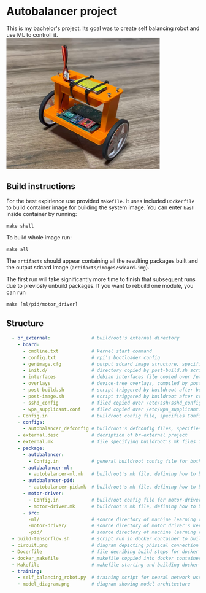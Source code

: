 # Autobalancer project

This is my bachelor's project. Its goal was to create self balancing robot and use ML to controll it.
<img src="photo.png" width="400">

## Build instructions

For the best expirience use provided `Makefile`. It uses included `Dockerfile` to build container image for building the system image.
You can enter `bash` inside container by running:
```
make shell
```

To build whole image run:
```
make all
```

The `artifacts` should appear containing all the resulting packages built and the output sdcard image (`artifacts/images/sdcard.img`).

The first run will take significantly more time to finish that subsequent runs due to previosly unbuild packages.
If you want to rebuild one module, you can run 
```
make [ml/pid/motor_driver]
```

## Structure

```yaml
  - br_external:               # buildroot's external directory
    - board:
      - cmdline.txt            # kernel start command
      - config.txt             # rpi's bootloader config
      - genimage.cfg           # output sdcard image structure, specifies files required by bootloader
      - init.d/                # directory copied by post-build.sh script, copier over /etc/init.d in rpi image
      - interfaces             # debian interfaces file copied over /etc/network/interfaces
      - overlays               # device-tree overlays, compiled by post-build.sh script and copied into rpi-firmware directory
      - post-build.sh          # script triggered by buildroot after build. Defined in defconfig file
      - post-image.sh          # script triggered by buildroot after creating after creating system image, creates sd image
      - sshd_config            # filed copied over /etc/ssh/sshd_config file with ssh server config
      - wpa_supplicant.conf    # filed copied over /etc/wpa_supplicant.conf file with wifi config
    - Config.in                # buildroot config file, specifies Config.in files for packages
    - configs:
      - autobalancer_defconfig # buildroot's defconfig files, specifies which packes to build
    - external.desc            # decription of br-external project
    - external.mk              # file specifying buildroot's mk files for packages
    - package:
      - autobalancer:
        - Config.in            # general buildroot config file for both autobalancer versions
      - autobalancer-ml:
        - autobalancer-ml.mk   # buildroot's mk file, defining how to build this package, points to ml src directory
      - autobalancer-pid:
        - autobalancer-pid.mk  # buildroot's mk file, defining how to build this package, points to pid src directory
      - motor-driver:
        - Config.in            # buildroot config file for motor-driver kernel module
        - motor-driver.mk      # buildroot's mk file, defining how to build this package, points to kernel module src 
      - src:
        -ml/                   # source directory of machine learning version of autobalancer
        -motor-driver/         # source directory of motor driver's kernel module
        -pid/                  # source directory of machine learning version of autobalancer
  - build-tensorflow.sh        # script run in docker container to build tensorflow with correct toolchain
  - circuit.png                # diagram depicting phisical connection between rpi and other components
  - Docerfile                  # file decribing build steps for docker container
  - docker_makefile            # makefile coppied into docker container, resposible for actual build commands
  - Makefile                   # makefile starting and building docker container with proper bind mounts
  - training:
    - self_balancing_robot.py  # training script for neural network used in the project
    - model_diagram.png        # diagram showing model architecture
```
